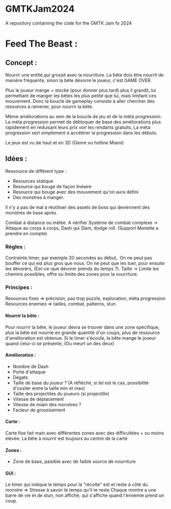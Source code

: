 # GMTKJam2024
A repository containing the code for the GMTK Jam fo 2024

# Feed The Beast : 

## Concept : 
Nourrir une entité,qui grossit avec la nourriture. La bête dois être nourrit de manière fréquente, sinon la bête dévorre le joueur, c'est GAME OVER.

Plus le joueur mange = stocke (pour donner plus tard) plus il grandit, lui permettant de manger les bêtes les plus petite que lui, mais limitant ces mouvement.
Donc la boucle de gameplay consiste à aller chercher des resources à ramener, pour nourrir la bête.

Même améliorations au sein de la boucle de jeu et de la méta progression.
La méta progression permet de débloquer de base des améliorations plus rapidement en réduisant leurs prix voir les rendants gratuits,
La méta progression sert simplement à accélèrer la progression dans les débuts.

Le jeux est vu de haut et en 3D (Genre vu hotline Miami)

## Idées : 
Ressource de différent type :
 - Resources statique
 - Resource qui bouge de façon linéaire 
 - Resource qui bouge avec des mouvement qu'on aura défini
 - Des monstres à manger. 

 
Il n'y a pas de mal à réutiliser des assets de boss qui deviennent des monstres de base après.

Combat à distance ou mêlée. A vérifier 
Système de combat complexe -> Attaque au corps à corps, Dash qui Slam, dodge roll. (Support Manette a prendre en compte)

### Règles : 
Contrainte timer, par exemple 20 secondes au début,.
On ne peut pas bouffer ce qui est plus gros que nous. On ne peut que les tuer, pour ensuite les dévorers, (Est-ce-que dévorer prends du temps ?).
Taille -> Limite les chemins possibles, offre ou limite des zones pour la nourriture. 

### Principes : 
Resources fixes => précision, pas trop puzzle, exploration, méta progression
Resources enemies => tailles, combat, patterns, stun

#### Nourrir la bête :
Pour nourrir la bête, le joueur devra se trouver dans une zone spécifique, plus la bête est nourrie en grande quantité d'un coups, plus de ressource d'amélioration est obtenue.
Si le timer s'écoule, la bête mange le joueur quand celui-ci se présente, (Ou meurt un des deux)

#### Amélioration : 
 - Nombre de Dash
 - Porté d'attaque
 - Dégats
 - Taille de base du joueur ? (A réfléchir, si tel est le cas, possibilité d'ossiler entre la taille min et max)
 - Taille des projectiles du joueurs (si projectille)
 - Vitesse de déplacement
 - Vitesse de miam des monstres ? 
 - Facteur de grossisement


#### Carte :
Carte fixe fait main avec différentes zones avec des difficultées + ou moins élevée. 
La bête à nourrir est toujours au centre de la carte

#### Zones : 
- Zone de base, paisible avec de faible source de nourriture

#### GUI : 
Le timer qui indique le temps pour la "récolte" est et reste à côté du monstre => Stresse à savoir le temps qu'il te reste
Chaque montre a une barre de vie et de stun, non affiché, qui s'affiche quand l'ennemie prend un coup. 
